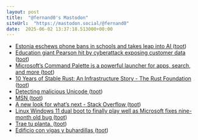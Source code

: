 ```yaml
---
layout: post
title:  "@fernand0's Mastodon"
siteUrl:  "https://mastodon.social/@fernand0"
date:  2025-06-02 13:37:18.513000+00:00
---
```

*  [Estonia eschews phone bans in schools and takes leap into AI ](https://www.theguardian.com/education/2025/may/26/estonia-phone-bans-in-schools-ai-artificial-intelligenc) ([toot](https://mastodon.social/@fernand0/114614038594244869))
*  [Education giant Pearson hit by cyberattack exposing customer data ](https://www.bleepingcomputer.com/news/security/education-giant-pearson-hit-by-cyberattack-exposing-customer-data) ([toot](https://mastodon.social/@fernand0/114613693682132043))
*  [Microsoft’s Command Palette is a powerful launcher for apps, search, and more ](https://www.theverge.com/news/668719/microsoft-command-palette-powertoy-launche) ([toot](https://mastodon.social/@fernand0/114613581158028178))
*  [10 Years of Stable Rust: An Infrastructure Story - The Rust Foundation ](https://rustfoundation.org/media/10-years-of-stable-rust-an-infrastructure-story) ([toot](https://mastodon.social/@fernand0/114613362891222020))
*  [Detecting malicious Unicode ](https://daniel.haxx.se/blog/2025/05/16/detecting-malicious-unicode) ([toot](https://mastodon.social/@fernand0/114613027760658332))
*  [MSN ](https://www.msn.com/de-d) ([toot](https://mastodon.social/@fernand0/114612764504058928))
*  [A new look for what’s next - Stack Overflow ](https://stackoverflow.blog/2025/05/08/a-new-look-for-whats-next) ([toot](https://mastodon.social/@fernand0/114611191285882834))
*  [Linux Windows 11 dual boot to finally play well as Microsoft fixes nine-month old bug ](https://www.neowin.net/news/linux-windows-11-dual-boot-to-finally-play-well-as-microsoft-fixes-nine-month-old-bug) ([toot](https://mastodon.social/@fernand0/114609264999192762))
*  [Trae tu planta. ](https://avecesunafoto.wordpress.com/2025/06/01/trae-tu-planta) ([toot](https://mastodon.social/@fernand0/114609240330811271))
*  [Edificio con vigas y buhardillas ](https://www.flickr.com/photos/fernand0/54526217897) ([toot](https://mastodon.social/@fernand0/114609224102139434))
